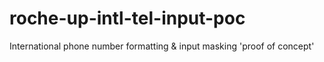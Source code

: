 # roche-up-intl-tel-input-poc
International phone number formatting &amp; input masking 'proof of concept'
